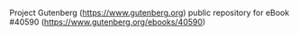 Project Gutenberg (https://www.gutenberg.org) public repository for eBook #40590 (https://www.gutenberg.org/ebooks/40590)
